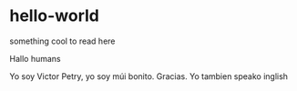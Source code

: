 # hello-world
something cool to read here


Hallo humans

Yo soy Victor Petry, yo soy múi bonito. Gracias.
Yo tambien speako inglish
